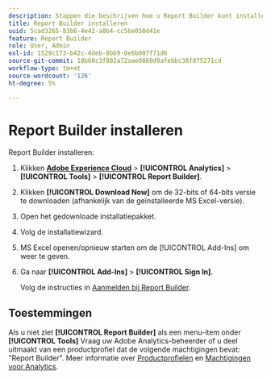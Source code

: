 ```yaml
---
description: Stappen die beschrijven hoe u Report Builder kunt installeren.
title: Report Builder installeren
uuid: 5cad3265-83b6-4e42-a8b4-cc56e050d41e
feature: Report Builder
role: User, Admin
exl-id: 1529c173-b42c-4deb-8bb9-0e6b007f71d6
source-git-commit: 18b68c3f802a72aae0860d9afebbc38f075271cd
workflow-type: tm+mt
source-wordcount: '126'
ht-degree: 5%

---
```


# Report Builder installeren

Report Builder installeren:

1. Klikken **[Adobe Experience Cloud](http://experience.adobe.com/)** > **[!UICONTROL Analytics]** > **[!UICONTROL Tools]** > **[!UICONTROL Report Builder]**.
1. Klikken **[!UICONTROL Download Now]** om de 32-bits of 64-bits versie te downloaden (afhankelijk van de geïnstalleerde MS Excel-versie).
1. Open het gedownloade installatiepakket.
1. Volg de installatiewizard.
1. MS Excel openen/opnieuw starten om de [!UICONTROL Add-Ins] om weer te geven.
1. Ga naar **[!UICONTROL Add-Ins]** > **[!UICONTROL Sign In]**.

   Volg de instructies in [Aanmelden bij Report Builder](/help/analyze/report-builder/setup/login.md).

## Toestemmingen

Als u niet ziet **[!UICONTROL Report Builder]** als een menu-item onder **[!UICONTROL Tools]** Vraag uw Adobe Analytics-beheerder of u deel uitmaakt van een productprofiel dat de volgende machtigingen bevat: &quot;Report Builder&quot;. Meer informatie over [Productprofielen](https://experienceleague.adobe.com/docs/analytics/admin/admin-console/permissions/product-profile.html) en [Machtigingen voor Analytics](https://experienceleague.adobe.com/docs/analytics/admin/admin-console/permissions/analytics-tools.html).
